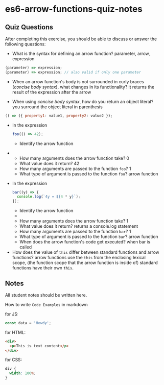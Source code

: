 # es6-arrow-functions-quiz-notes

## Quiz Questions

After completing this exercise, you should be able to discuss or answer the following questions:

- What is the syntax for defining an arrow function?
  parameter, arrow, expression

```js
(parameter) => expression;
(parameter) => expression; // also valid if only one parameter
```

- When an arrow function's body is not surrounded in curly braces (_concise body syntax_), what changes in its functionality?
  it returns the result of the expression after the arrow

- When using _concise body syntax_, how do you return an object literal?
  you surround the object literal in parenthesis

```js
() => ({ property1: value1, property2: value2 });
```

- In the expression
  ```js
  foo(() => 42);
  ```
  - Identify the arrow function

* - How many arguments does the arrow function take?
    0
  - What value does it return?
    42
  - How many arguments are passed to the function `foo`?
    1
  - What type of argument is passed to the function `foo`?
    arrow function

- In the expression
  ```js
  bar((y) => {
    console.log(`4y = ${4 * y}`);
  });
  ```
  - Identify the arrow function
  *
  - How many arguments does the arrow function take?
    1
  - What value does it return?
    returns a console.log statement
  - How many arguments are passed to the function `bar`?
    1
  - What type of argument is passed to the function `bar`?
    arrow function
  - When does the arrow function's code get executed?
    when bar is called
- How does the value of `this` differ between standard functions and arrow functions?
  arrow functions use the `this` from the enclosing lexical scope, (the function scope that the arrow function is inside of)
  standard functions have their own `this`.

## Notes

All student notes should be written here.

How to write `Code Examples` in markdown

for JS:

```javascript
const data = 'Howdy';
```

for HTML:

```html
<div>
  <p>This is text content</p>
</div>
```

for CSS:

```css
div {
  width: 100%;
}
```
